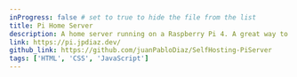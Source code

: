 ```yaml
---
inProgress: false # set to true to hide the file from the list
title: Pi Home Server
description: A home server running on a Raspberry Pi 4. A great way to learn about networking, Linux, command line, and server management. (2021)
link: https://pi.jpdiaz.dev/
github_link: https://github.com/juanPabloDiaz/SelfHosting-PiServer
tags: ['HTML', 'CSS', 'JavaScript']
---
```

